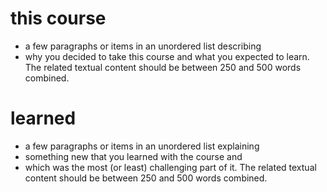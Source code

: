 # this course
* a few paragraphs or items in an unordered list describing 
* why you decided to take this course and what you expected to learn. 
The related textual content should be between 250 and 500 words combined.

# learned
* a few paragraphs or items in an unordered list explaining 
* something new that you learned with the course and 
* which was the most (or least) challenging part of it. 
The related textual content should be between 250 and 500 words combined.
